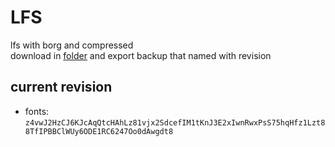 # LFS

lfs with borg and compressed\
download in [folder](https://miniof.misile.xyz/browser/noa/lfs/) and export backup that named with revision

## current revision

- fonts: `z4vwJ2HzCJ6KJcAqQtcHAhLz81vjx2SdcefIM1tKnJ3E2xIwnRwxPsS75hqHfz1Lzt88TfIPBBClWUy6ODE1RC6247Oo0dAwgdt8`

